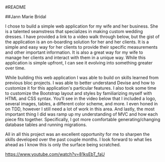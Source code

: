 #README

##Jann Marie Bridal

I chose to build a simple web application for my wife and her business. She is a talented seamstress that specializes in making custom wedding dresses. I have provided a link to a video walk through below, but the gist of the application is an on-boarding solution for her and her clients. It is a simple and easy way for her clients to provide their specific measurements and other important information. It is also a great way for my wife to manage her clients and interact with them in a unique way. While this application is simple upfront, I can see it evolving into something greater over time.

While building this web application I was able to build on skills learned from previous bloc projects. I was able to better understand Devise and how to customize it for this application's particular features. I also took some time to customize the Bootstrap layout and styles by familiarizing myself with HTML and CSS syntax. You’ll see in the video below that I included a logo, several images, tables, a different color scheme, and more. I even honed in on TDD, however I still need a lot of work in this area. And lastly, the most important thing I did was ramp up my understanding of MVC and how each piece fits together. Specifically, I got more comfortable generating/changing database tables and running migrations.

All in all this project was an excellent opportunity for me to sharpen the skills developed over the past couple months. I look forward to what lies ahead as I know this is only the surface being scratched.

https://www.youtube.com/watch?v=81ksEbT_faU
